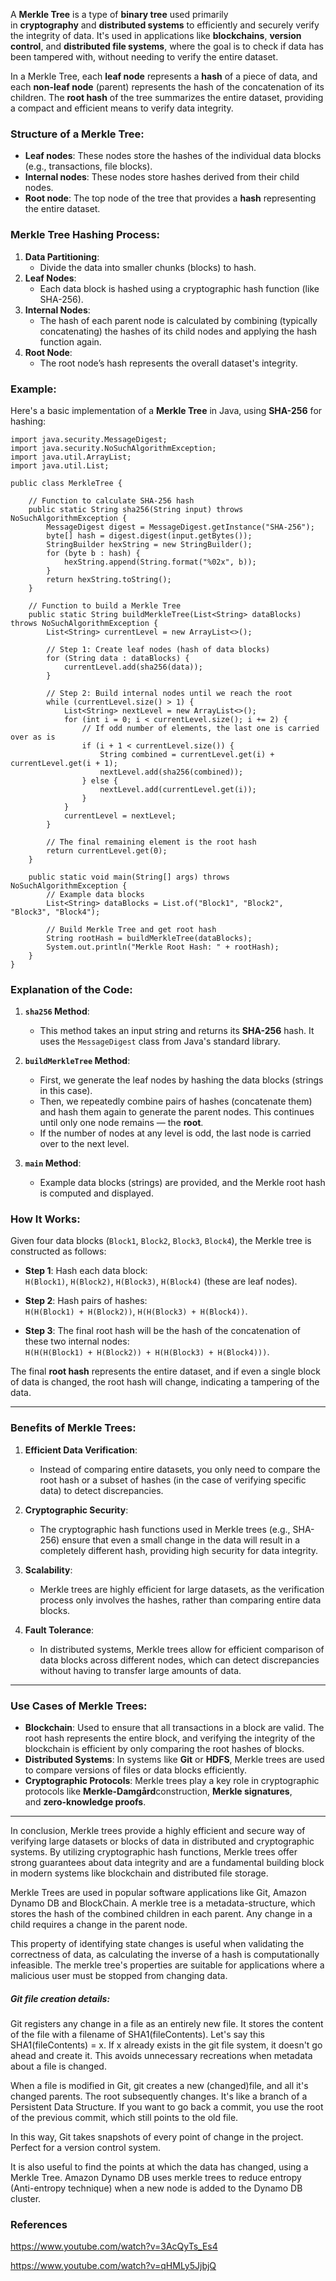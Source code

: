 
A **Merkle Tree** is a type of **binary tree** used primarily in **cryptography** and **distributed systems** to efficiently and securely verify the integrity of data. It's used in applications like **blockchains**, **version control**, and **distributed file systems**, where the goal is to check if data has been tampered with, without needing to verify the entire dataset.

In a Merkle Tree, each **leaf node** represents a **hash** of a piece of data, and each **non-leaf node** (parent) represents the hash of the concatenation of its children. The **root hash** of the tree summarizes the entire dataset, providing a compact and efficient means to verify data integrity.

### **Structure of a Merkle Tree:**

- **Leaf nodes**: These nodes store the hashes of the individual data blocks (e.g., transactions, file blocks).
- **Internal nodes**: These nodes store hashes derived from their child nodes.
- **Root node**: The top node of the tree that provides a **hash** representing the entire dataset.

### **Merkle Tree Hashing Process:**

1. **Data Partitioning**:
    - Divide the data into smaller chunks (blocks) to hash.
2. **Leaf Nodes**:
    - Each data block is hashed using a cryptographic hash function (like SHA-256).
3. **Internal Nodes**:
    - The hash of each parent node is calculated by combining (typically concatenating) the hashes of its child nodes and applying the hash function again.
4. **Root Node**:
    - The root node’s hash represents the overall dataset's integrity.

### **Example:**

Here's a basic implementation of a **Merkle Tree** in Java, using **SHA-256** for hashing:

```
import java.security.MessageDigest;
import java.security.NoSuchAlgorithmException;
import java.util.ArrayList;
import java.util.List;

public class MerkleTree {

    // Function to calculate SHA-256 hash
    public static String sha256(String input) throws NoSuchAlgorithmException {
        MessageDigest digest = MessageDigest.getInstance("SHA-256");
        byte[] hash = digest.digest(input.getBytes());
        StringBuilder hexString = new StringBuilder();
        for (byte b : hash) {
            hexString.append(String.format("%02x", b));
        }
        return hexString.toString();
    }

    // Function to build a Merkle Tree
    public static String buildMerkleTree(List<String> dataBlocks) throws NoSuchAlgorithmException {
        List<String> currentLevel = new ArrayList<>();

        // Step 1: Create leaf nodes (hash of data blocks)
        for (String data : dataBlocks) {
            currentLevel.add(sha256(data));
        }

        // Step 2: Build internal nodes until we reach the root
        while (currentLevel.size() > 1) {
            List<String> nextLevel = new ArrayList<>();
            for (int i = 0; i < currentLevel.size(); i += 2) {
                // If odd number of elements, the last one is carried over as is
                if (i + 1 < currentLevel.size()) {
                    String combined = currentLevel.get(i) + currentLevel.get(i + 1);
                    nextLevel.add(sha256(combined));
                } else {
                    nextLevel.add(currentLevel.get(i));
                }
            }
            currentLevel = nextLevel;
        }

        // The final remaining element is the root hash
        return currentLevel.get(0);
    }

    public static void main(String[] args) throws NoSuchAlgorithmException {
        // Example data blocks
        List<String> dataBlocks = List.of("Block1", "Block2", "Block3", "Block4");

        // Build Merkle Tree and get root hash
        String rootHash = buildMerkleTree(dataBlocks);
        System.out.println("Merkle Root Hash: " + rootHash);
    }
}

```

### **Explanation of the Code:**

1. **`sha256` Method**:
    
    - This method takes an input string and returns its **SHA-256** hash. It uses the `MessageDigest` class from Java's standard library.

1. **`buildMerkleTree` Method**:
    
    - First, we generate the leaf nodes by hashing the data blocks (strings in this case).
    - Then, we repeatedly combine pairs of hashes (concatenate them) and hash them again to generate the parent nodes. This continues until only one node remains — the **root**.
    - If the number of nodes at any level is odd, the last node is carried over to the next level.

3. **`main` Method**:
    - Example data blocks (strings) are provided, and the Merkle root hash is computed and displayed.

### **How It Works:**

Given four data blocks (`Block1`, `Block2`, `Block3`, `Block4`), the Merkle tree is constructed as follows:

- **Step 1**: Hash each data block:  
    `H(Block1)`, `H(Block2)`, `H(Block3)`, `H(Block4)` (these are leaf nodes).
    
- **Step 2**: Hash pairs of hashes:  
    `H(H(Block1) + H(Block2))`, `H(H(Block3) + H(Block4))`.
    
- **Step 3**: The final root hash will be the hash of the concatenation of these two internal nodes:  
    `H(H(H(Block1) + H(Block2)) + H(H(Block3) + H(Block4)))`.
    

The final **root hash** represents the entire dataset, and if even a single block of data is changed, the root hash will change, indicating a tampering of the data.

---

### **Benefits of Merkle Trees:**

1. **Efficient Data Verification**:
    
    - Instead of comparing entire datasets, you only need to compare the root hash or a subset of hashes (in the case of verifying specific data) to detect discrepancies.
2. **Cryptographic Security**:
    
    - The cryptographic hash functions used in Merkle trees (e.g., SHA-256) ensure that even a small change in the data will result in a completely different hash, providing high security for data integrity.
3. **Scalability**:
    
    - Merkle trees are highly efficient for large datasets, as the verification process only involves the hashes, rather than comparing entire data blocks.
4. **Fault Tolerance**:
    
    - In distributed systems, Merkle trees allow for efficient comparison of data blocks across different nodes, which can detect discrepancies without having to transfer large amounts of data.

---

### **Use Cases of Merkle Trees:**

- **Blockchain**: Used to ensure that all transactions in a block are valid. The root hash represents the entire block, and verifying the integrity of the blockchain is efficient by only comparing the root hashes of blocks.
- **Distributed Systems**: In systems like **Git** or **HDFS**, Merkle trees are used to compare versions of files or data blocks efficiently.
- **Cryptographic Protocols**: Merkle trees play a key role in cryptographic protocols like **Merkle-Damgård**construction, **Merkle signatures**, and **zero-knowledge proofs**.

---

In conclusion, Merkle trees provide a highly efficient and secure way of verifying large datasets or blocks of data in distributed and cryptographic systems. By utilizing cryptographic hash functions, Merkle trees offer strong guarantees about data integrity and are a fundamental building block in modern systems like blockchain and distributed file storage.

Merkle Trees are used in popular software applications like Git, Amazon Dynamo DB and BlockChain. A merkle tree is a metadata-structure, which stores the hash of the combined children in each parent. Any change in a child requires a change in the parent node.

This property of identifying state changes is useful when validating the correctness of data, as calculating the inverse of a hash is computationally infeasible. The merkle tree's properties are suitable for applications where a malicious user must be stopped from changing data. 

##### Git file creation details:
Git registers any change in a file as an entirely new file. It stores the content of the file with a filename of SHA1(fileContents). Let's say this SHA1(fileContents) = x. If x already exists in the git file system, it doesn't go ahead and create it. This avoids unnecessary recreations when metadata about a file is changed. 

When a file is modified in Git, git creates a new (changed)file, and all it's changed parents. The root subsequently changes. It's like a branch of a Persistent Data Structure. If you want to go back a commit, you use the root of the previous commit, which still points to the old file. 

In this way, Git takes snapshots of every point of change in the project. Perfect for a version control system. 

It is also useful to find the points at which the data has changed, using a Merkle Tree. Amazon Dynamo DB uses merkle trees to reduce entropy (Anti-entropy technique) when a new node is added to the Dynamo DB cluster.
### References

https://www.youtube.com/watch?v=3AcQyTs_Es4

https://www.youtube.com/watch?v=qHMLy5JjbjQ